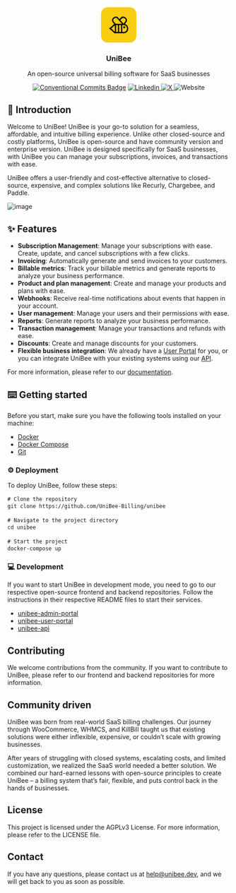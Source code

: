 <div align="center">
  <img width="80px" src="/docs/logo.png" />
  <h3>UniBee</h3>
  <div>

An open-source universal billing software for SaaS businesses

  [![Conventional Commits Badge](https://img.shields.io/github/actions/workflow/status/UniBee-Billing/unibee/commit-message-linter.yml?style=flat-square&label=Conventional%20Commits)](https://www.conventionalcommits.org/en/v1.0.0/)
  [![Linkedin](https://img.shields.io/badge/%40unibee--billing-%230A66C2?style=flat-square&logo=linkedin)
](https://www.linkedin.com/company/unibee-billing/)
  [![X](https://img.shields.io/badge/%40UniBee__Billing-black?style=flat-square&logo=x)
](https://x.com/UniBee_Billing)
![Website](https://img.shields.io/website?url=https%3A%2F%2Funibee.dev%2Fwhy-unibee%2F&up_message=active&down_message=offline&style=flat-square&label=Official%20Website)

  
  </div>
</div>

## 👋 Introduction
Welcome to UniBee! UniBee is your go-to solution for a seamless, affordable, and intuitive billing experience. Unlike other closed-source and costly platforms, UniBee is open-source and have community version and enterprise version. UniBee is designed specifically for SaaS businesses, with UniBee you can manage your subscriptions, invoices, and transactions with ease.

UniBee offers a user-friendly and cost-effective alternative to closed-source, expensive, and complex solutions like Recurly, Chargebee, and Paddle.


![image](https://github.com/user-attachments/assets/fc44c3c2-2db8-49e3-b52c-f4eecaca27b0)






## ✨ Features
- **Subscription Management**: Manage your subscriptions with ease. Create, update, and cancel subscriptions with a few clicks.
- **Invoicing**: Automatically generate and send invoices to your customers.
- **Billable metrics**: Track your billable metrics and generate reports to analyze your business performance.
- **Product and plan management**: Create and manage your products and plans with ease.
- **Webhooks**: Receive real-time notifications about events that happen in your account.
- **User management**: Manage your users and their permissions with ease.
- **Reports**: Generate reports to analyze your business performance.
- **Transaction management**: Manage your transactions and refunds with ease.
- **Discounts**: Create and manage discounts for your customers.
- **Flexible business integration**: We already have a [User Portal](https://github.com/UniBee-Billing/unibee-user-portal) for you, or you can integrate UniBee with your existing systems using our [API](https://github.com/UniBee-Billing/unibee-api).

For more information, please refer to our [documentation](https://docs.unibee.dev/documentation/overview/introduction).

## ⌨️ Getting started
Before you start, make sure you have the following tools installed on your machine:

- [Docker](https://docs.docker.com/engine/install/)
- [Docker Compose](https://docs.docker.com/compose/install/)
- [Git](https://git-scm.com/downloads)

### ⚙️ Deployment
To deploy UniBee, follow these steps:

```shell
# Clone the repository
git clone https://github.com/UniBee-Billing/unibee

# Navigate to the project directory
cd unibee

# Start the project
docker-compose up
```

### 💻 Development
If you want to start UniBee in development mode, you need to go to our respective open-source frontend and backend repositories. Follow the instructions in their respective README files to start their services.

- [unibee-admin-portal](https://github.com/UniBee-Billing/unibee-admin-portal)
- [unibee-user-portal](https://github.com/UniBee-Billing/unibee-user-portal)
- [unibee-api](https://github.com/UniBee-Billing/unibee-api)


## Contributing
We welcome contributions from the community. If you want to contribute to UniBee, please refer to our frontend and backend repositories for more information.

## Community driven
UniBee was born from real-world SaaS billing challenges. Our journey through WooCommerce, WHMCS, and KillBill taught us that existing solutions were either inflexible, expensive, or couldn’t scale with growing businesses.

After years of struggling with closed systems, escalating costs, and limited customization, we realized the SaaS world needed a better solution. We combined our hard-earned lessons with open-source principles to create UniBee – a billing system that’s fair, flexible, and puts control back in the hands of businesses.

## License
This project is licensed under the AGPLv3 License. For more information, please refer to the LICENSE file.

## Contact
If you have any questions, please contact us at [help@unibee.dev](mailto:help@unibee.dev), and we will get back to you as soon as possible.

